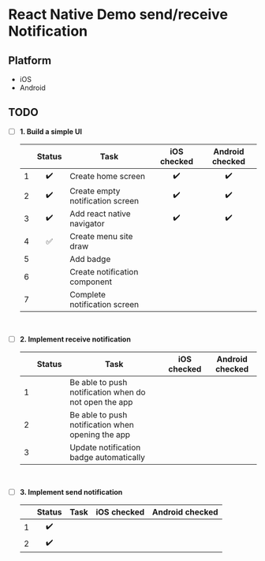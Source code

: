 # React Native Demo send/receive Notification

## Platform

- iOS
- Android

## TODO

- [ ] **1. Build a simple UI**

  |     |       Status       | Task                             |    iOS checked     |  Android checked   |
  | :-: | :----------------: | -------------------------------- | :----------------: | :----------------: |
  |  1  | :heavy_check_mark: | Create home screen               | :heavy_check_mark: | :heavy_check_mark: |
  |  2  | :heavy_check_mark: | Create empty notification screen | :heavy_check_mark: | :heavy_check_mark: |
  |  3  | :heavy_check_mark: | Add react native navigator       | :heavy_check_mark: | :heavy_check_mark: |
  |  4  | :white_check_mark: | Create menu site draw            |                    |                    |
  |  5  |                    | Add badge                        |                    |                    |
  |  6  |                    | Create notification component    |                    |                    |
  |  7  |                    | Complete notification screen     |                    |                    |

<br>

- [ ] **2. Implement receive notification**

  |     | Status | Task                                                  | iOS checked | Android checked |
  | :-: | :----: | ----------------------------------------------------- | :---------: | :-------------: |
  |  1  |        | Be able to push notification when do not open the app |             |                 |
  |  2  |        | Be able to push notification when opening the app     |             |                 |
  |  3  |        | Update notification badge automatically               |             |                 |

<br>

- [ ] **3. Implement send notification**

  |     |       Status       | Task | iOS checked | Android checked |
  | :-: | :----------------: | ---- | :---------: | :-------------: |
  |  1  | :heavy_check_mark: |      |             |                 |
  |  2  | :heavy_check_mark: |      |             |                 |
